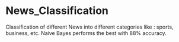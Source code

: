 # News_Classification
 Classification of different News into different categories like : sports, business, etc. Naive Bayes performs the best with 88% accuracy.

